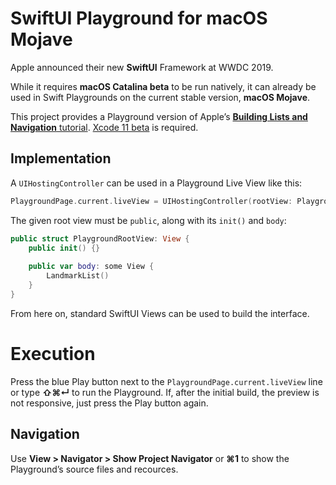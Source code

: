 # SwiftUI Playground for macOS Mojave

Apple announced their new **SwiftUI** Framework at WWDC 2019.

While it requires **macOS Catalina beta** to be run natively, it can already be used in Swift Playgrounds on the current stable version, **macOS Mojave**.

This project provides a Playground version of Apple’s [**Building Lists and Navigation** tutorial](https://developer.apple.com/tutorials/swiftui/building-lists-and-navigation). [Xcode 11 beta](https://developer.apple.com/download/) is required.

## Implementation

A `UIHostingController` can be used in a Playground Live View like this:

```swift
PlaygroundPage.current.liveView = UIHostingController(rootView: PlaygroundRootView())
```

The given root view must be `public`, along with its `init()` and `body`:

```swift
public struct PlaygroundRootView: View {
    public init() {}
    
    public var body: some View {
        LandmarkList()
    }
}
````

From here on, standard SwiftUI Views can be used to build the interface.

# Execution

Press the blue Play button next to the `PlaygroundPage.current.liveView` line or type **⇧⌘↵** to run the Playground. If, after the initial build, the preview is not responsive, just press the Play button again.

## Navigation

Use **View > Navigator > Show Project Navigator** or **⌘1** to show the Playground’s source files and recources.
